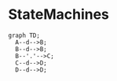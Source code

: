 # StateMachines

```mermaid
graph TD;
  A--d-->B;
  B--d-->B;
  B--'.'-->C;
  C--d-->D;
  D--d-->D;

```
